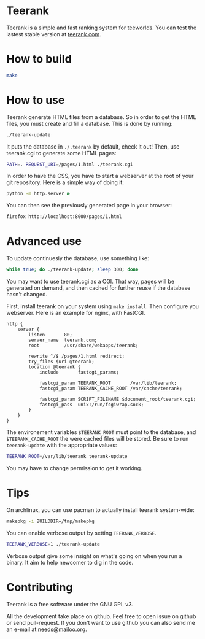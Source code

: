 Teerank
=======

Teerank is a simple and fast ranking system for teeworlds.  You can
test the lastest stable version at [teerank.com](http://teerank.com/).

How to build
============

```bash
make
```

How to use
==========

Teerank generate HTML files from a database.  So in order to get the
HTML files, you must create and fill a database.  This is done by
running:

```bash
./teerank-update
```

It puts the database in `./.teerank` by default, check it out!
Then, use teerank.cgi to generate some HTML pages:

```bash
PATH=. REQUEST_URI=/pages/1.html ./teerank.cgi
```

In order to have the CSS, you have to start a webserver at the root of your
git repository.  Here is a simple way of doing it:

```bash
python -m http.server &
```

You can then see the previously generated page in your browser:

```bash
firefox http://localhost:8000/pages/1.html
```

Advanced use
============

To update continuesly the database, use something like:

```bash
while true; do ./teerank-update; sleep 300; done
```

You may want to use teerank.cgi as a CGI.  That way, pages will be
generated on demand, and then cached for further reuse if the database
hasn't changed.

First, install teerank on your system using `make install`.  Then
configure you webserver.  Here is an example for nginx, with FastCGI.

```
http {
	server {
		listen       80;
		server_name  teerank.com;
		root         /usr/share/webapps/teerank;

		rewrite ^/$ /pages/1.html redirect;
		try_files $uri @teerank;
		location @teerank {
			include       fastcgi_params;

			fastcgi_param TEERANK_ROOT       /var/lib/teerank;
			fastcgi_param TEERANK_CACHE_ROOT /var/cache/teerank;

			fastcgi_param SCRIPT_FILENAME $document_root/teerank.cgi;
			fastcgi_pass  unix:/run/fcgiwrap.sock;
		}
	}
}
```

The environement variables `$TEERANK_ROOT` must point to the database,
and `$TEERANK_CACHE_ROOT` the were cached files will be stored.  Be
sure to run `teerank-update` with the appropriate values:

```bash
TEERANK_ROOT=/var/lib/teerank teerank-update
```

You may have to change permission to get it working.

Tips
====

On archlinux, you can use pacman to actually install teerank
system-wide:

```bash
makepkg -i BUILDDIR=/tmp/makepkg
```

You can enable verbose output by setting `TEERANK_VERBOSE`.

```sh
TEERANK_VERBOSE=1 ./teerank-update
```

Verbose output give some insight on what's going on when you run a
binary.  It aim to help newcomer to dig in the code.

Contributing
============

Teerank is a free software under the GNU GPL v3.

All the development take place on github.  Feel free to open issue on
github or send pull-request.  If you don't want to use github you can
also send me an e-mail at needs@mailoo.org.
